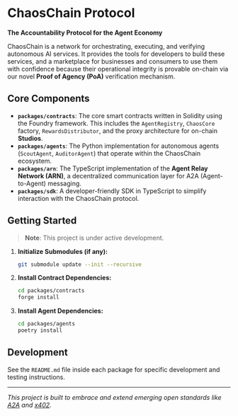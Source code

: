 # ChaosChain Protocol

**The Accountability Protocol for the Agent Economy**

ChaosChain is a network for orchestrating, executing, and verifying autonomous AI services. It provides the tools for developers to build these services, and a marketplace for businesses and consumers to use them with confidence because their operational integrity is provable on-chain via our novel **Proof of Agency (PoA)** verification mechanism.

## Core Components

- **`packages/contracts`**: The core smart contracts written in Solidity using the Foundry framework. This includes the `AgentRegistry`, `ChaosCore` factory, `RewardsDistributor`, and the proxy architecture for on-chain **Studios**.
- **`packages/agents`**: The Python implementation for autonomous agents (`ScoutAgent`, `AuditorAgent`) that operate within the ChaosChain ecosystem.
- **`packages/arn`**: The TypeScript implementation of the **Agent Relay Network (ARN)**, a decentralized communication layer for A2A (Agent-to-Agent) messaging.
- **`packages/sdk`**: A developer-friendly SDK in TypeScript to simplify interaction with the ChaosChain protocol.

## Getting Started

> **Note**: This project is under active development.

1.  **Initialize Submodules (if any):**
    ```bash
    git submodule update --init --recursive
    ```

2.  **Install Contract Dependencies:**
    ```bash
    cd packages/contracts
    forge install
    ```

3.  **Install Agent Dependencies:**
    ```bash
    cd packages/agents
    poetry install
    ```

## Development

See the `README.md` file inside each package for specific development and testing instructions.


---
*This project is built to embrace and extend emerging open standards like [A2A](https://github.com/a2aproject/A2A) and [x402](https://github.com/coinbase/x402).*
